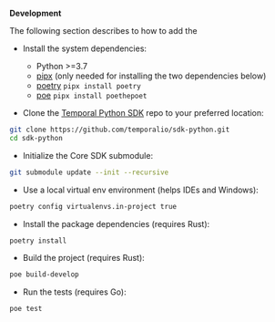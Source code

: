 **Development**

The following section describes to how to add the

- Install the system dependencies:

  - Python >=3.7
  - [pipx](https://github.com/pypa/pipx#install-pipx) (only needed for installing the two dependencies below)
  - [poetry](https://github.com/python-poetry/poetry) `pipx install poetry`
  - [poe](https://github.com/nat-n/poethepoet) `pipx install poethepoet`

- Clone the [Temporal Python SDK](https://github.com/temporalio/sdk-typescript) repo to your preferred location:

```sh
git clone https://github.com/temporalio/sdk-python.git
cd sdk-python
```

- Initialize the Core SDK submodule:

```sh
git submodule update --init --recursive
```

- Use a local virtual env environment (helps IDEs and Windows):

```bash
poetry config virtualenvs.in-project true
```

- Install the package dependencies (requires Rust):

```bash
poetry install
```

- Build the project (requires Rust):

```bash
poe build-develop
```

- Run the tests (requires Go):

```bash
poe test
```
